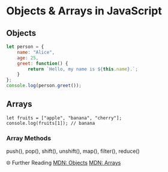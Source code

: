 # Objects & Arrays in JavaScript

## Objects
```js
let person = {
    name: "Alice",
    age: 25,
    greet: function() {
        return `Hello, my name is ${this.name}.`;
    }
};
console.log(person.greet());
```

## Arrays
```
let fruits = ["apple", "banana", "cherry"];
console.log(fruits[1]); // banana
```

### Array Methods
push(), pop(), shift(), unshift(), map(), filter(), reduce()

🌐 Further Reading
[MDN: Objects](https://developer.mozilla.org/en-US/docs/Web/JavaScript/Reference/Global_Objects/Object)
[MDN: Arrays](https://developer.mozilla.org/en-US/docs/Web/JavaScript/Reference/Global_Objects/Array)

